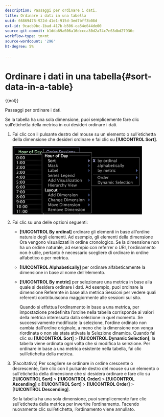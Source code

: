 ```yaml
---
description: Passaggi per ordinare i dati.
title: Ordinare i dati in una tabella
uuid: 66869478-922d-41e1-915d-3ed7bff3b08d
exl-id: 9cacb9bc-1bad-417b-b506-ca54e644de00
source-git-commit: b1dda69a606a16dccca30d2a74c7e63dbd27936c
workflow-type: tm+mt
source-wordcount: '296'
ht-degree: 5%

---
```


# Ordinare i dati in una tabella{#sort-data-in-a-table}

{{eol}}

Passaggi per ordinare i dati.

Se la tabella ha una sola dimensione, puoi semplicemente fare clic sull’etichetta della metrica in cui desideri ordinare i dati.

1. Fai clic con il pulsante destro del mouse su un elemento o sull’etichetta della dimensione che desideri ordinare e fai clic su **[!UICONTROL Sort]**.

   ![](assets/mnu_Table_Sort.png)

1. Fai clic su una delle opzioni seguenti:

   * **[!UICONTROL By ordinal]** ordinare gli elementi in base all&#39;ordine naturale degli elementi. Ad esempio, gli elementi della dimensione Ora vengono visualizzati in ordine cronologico. Se la dimensione non ha un ordine naturale, ad esempio con referrer o URI, l’ordinamento non è utile, pertanto è necessario scegliere di ordinare in ordine alfabetico o per metrica.
   * **[!UICONTROL Alphabetically]** per ordinare alfabeticamente la dimensione in base al nome dell’elemento.
   * **[!UICONTROL By metric]** per selezionare una metrica in base alla quale si desidera ordinare i dati. Ad esempio, puoi ordinare la dimensione Referente in base alla metrica Sessioni per vedere quali referenti contribuiscono maggiormente alle sessioni sul sito.

      Quando si effettua l’ordinamento in base a una metrica, per impostazione predefinita l’ordine nella tabella corrisponde ai valori della metrica interessata dalla selezione in quel momento. Se successivamente modificate la selezione, l&#39;ordine ordinato non cambia dall&#39;ordine originale, a meno che la dimensione non venga riordinata o non sia stata attivata la Selezione dinamica. Quando fai clic su **[!UICONTROL Sort]** > **[!UICONTROL Dynamic Selection]**, la tabella viene ordinata ogni volta che si modifica la selezione.
   Per ordinare in base a una metrica esistente nella tabella, fai clic sull’etichetta della metrica.

1. (Facoltativo) Per scegliere se ordinare in ordine crescente o decrescente, fare clic con il pulsante destro del mouse su un elemento o sull’etichetta della dimensione che si desidera ordinare e fare clic su **[!UICONTROL Sort]** > **[!UICONTROL Order]** > **[!UICONTROL Ascending]** o **[!UICONTROL Sort]** > **[!UICONTROL Order]** > **[!UICONTROL Descending]**.

   Se la tabella ha una sola dimensione, puoi semplicemente fare clic sull’etichetta della metrica per invertire l’ordinamento. Facendo nuovamente clic sull’etichetta, l’ordinamento viene annullato.
